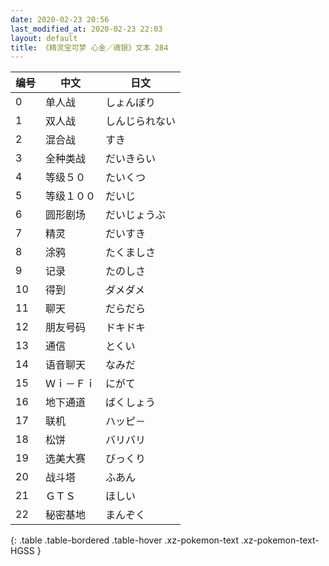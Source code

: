 ```yaml
---
date: 2020-02-23 20:56
last_modified_at: 2020-02-23 22:03
layout: default
title: 《精灵宝可梦 心金／魂银》文本 284
---
```

| 编号 | 中文 | 日文 |
| ---- | ---- | ---- |
| 0 | 单人战 | しょんぼり |
| 1 | 双人战 | しんじられない |
| 2 | 混合战 | すき |
| 3 | 全种类战 | だいきらい |
| 4 | 等级５０ | たいくつ |
| 5 | 等级１００ | だいじ |
| 6 | 圆形剧场 | だいじょうぶ |
| 7 | 精灵 | だいすき |
| 8 | 涂鸦 | たくましさ |
| 9 | 记录 | たのしさ |
| 10 | 得到 | ダメダメ |
| 11 | 聊天 | だらだら |
| 12 | 朋友号码 | ドキドキ |
| 13 | 通信 | とくい |
| 14 | 语音聊天 | なみだ |
| 15 | Ｗｉ－Ｆｉ | にがて |
| 16 | 地下通道 | ばくしょう |
| 17 | 联机 | ハッピ－ |
| 18 | 松饼 | バリバリ |
| 19 | 选美大赛 | びっくり |
| 20 | 战斗塔 | ふあん |
| 21 | ＧＴＳ | ほしい |
| 22 | 秘密基地 | まんぞく |
{: .table .table-bordered .table-hover .xz-pokemon-text .xz-pokemon-text-HGSS }